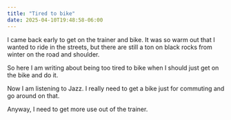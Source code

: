 ```yaml
---
title: "Tired to bike"
date: 2025-04-10T19:48:58-06:00
---
```

I came back early to get on the trainer and bike. It was so warm out that I wanted to ride in the streets, but there are still a ton on black rocks from winter on the road and shoulder. 

So here I am writing about being too tired to bike when I should just get on the bike and do it. 

Now I am listening to Jazz. I really need to get a bike just for commuting and go around on that. 

Anyway, I need to get more use out of the trainer. 
